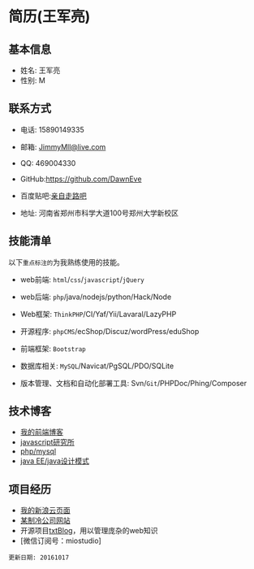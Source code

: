 # 简历(王军亮)

## 基本信息   

- 姓名: 王军亮  
- 性别: M  


## 联系方式  

- 电话: 15890149335  
- 邮箱: JimmyMll@live.com  
- QQ: 469004330  
- GitHub:https://github.com/DawnEve
- 百度贴吧:[亲自走路吧](http://tieba.baidu.com/f?kw=%C7%D7%D7%D4%D7%DF%C2%B7&fr=index)

- 地址: 河南省郑州市科学大道100号郑州大学新校区    





## 技能清单    

以下`重点标注的`为我熟练使用的技能。  

- web前端: ``html``/`css`/`javascript`/`jQuery`   
- web后端: ``php``/java/nodejs/python/Hack/Node  
- Web框架: `ThinkPHP`/CI/Yaf/Yii/Lavaral/LazyPHP
- 开源程序: `phpCMS`/ecShop/Discuz/wordPress/eduShop  
  
- 前端框架: `Bootstrap` 
- 数据库相关: `MySQL`/Navicat/PgSQL/PDO/SQLite  
- 版本管理、文档和自动化部署工具: Svn/``Git``/PHPDoc/Phing/Composer  





## 技术博客  

- [我的前端博客](http://poster469.blog.163.com/ "最早的PS到后来的JS,服务器设置")  
- [javascript研究所](http://miostudio.blog.163.com/ "javascript的地位空前高涨，值得独立研究")  
- [php/mysql](http://firecloudphp.blog.163.com/ "php和mysql是黄金搭档")  
- [java EE/java设计模式](http://zhengzhi2014.blog.163.com/ "java的思想是横强大的")  




## 项目经历

- [我的新浪云页面](http://miostudio.sinaapp.com/ "sina app")
- [某制冷公司网站](http://www.wllwzl.com/ "企业站")
- 开源项目[txtBlog](http://blog.dawnEve.cc/ "博客框架和内容纯手工打造。")，用以管理庞杂的web知识  
- [微信订阅号：miostudio]  

```
更新日期: 20161017
```

